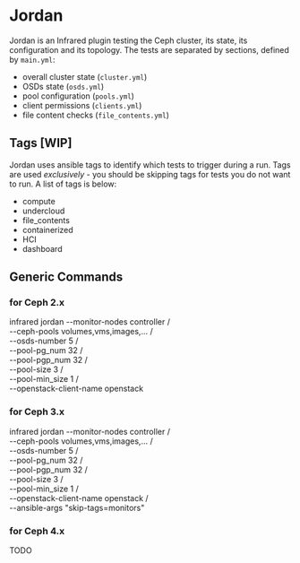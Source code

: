 # Jordan

Jordan is an Infrared plugin testing the Ceph cluster, its state, its configuration and its topology.
The tests are separated by sections, defined by `main.yml`:
  - overall cluster state (`cluster.yml`)
  - OSDs state (`osds.yml`)
  - pool configuration (`pools.yml`)
  - client permissions (`clients.yml`)
  - file content checks (`file_contents.yml`)

## Tags [WIP]
Jordan uses ansible tags to identify which tests to trigger during a run. Tags are used *exclusively* - you should be skipping tags for tests you do not want to run. A list of tags is below:

- compute
- undercloud
- file_contents
- containerized
- HCI
- dashboard

## Generic Commands
### for Ceph 2.x
infrared jordan --monitor-nodes controller /\
                --ceph-pools volumes,vms,images,... /\
                --osds-number 5 /\
                --pool-pg_num 32 /\
                --pool-pgp_num 32 /\
                --pool-size 3 /\
                --pool-min_size 1 /\
                --openstack-client-name openstack 

### for Ceph 3.x
infrared jordan --monitor-nodes controller /\
                --ceph-pools volumes,vms,images,... /\
                --osds-number 5 /\
                --pool-pg_num 32 /\
                --pool-pgp_num 32 /\
                --pool-size 3 /\
                --pool-min_size 1 /\
                --openstack-client-name openstack /\
                --ansible-args "skip-tags=monitors"

### for Ceph 4.x
TODO
